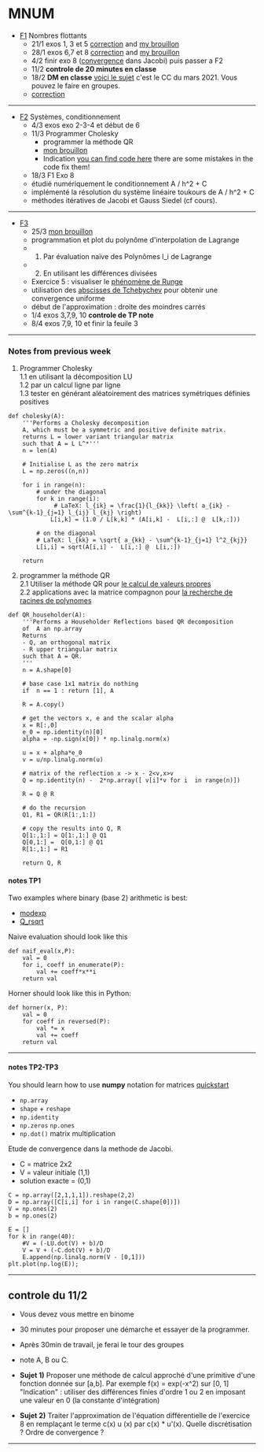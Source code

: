 # MNUM



- [F1](./METH_NUM/1_feuille_flottant.pdf) Nombres flottants
	- 21/1 exos 1, 3 et 5  [correction](./METH_NUM/TP_1_corr.pdf) and [my brouillon](./METH_NUM/TP1.ipynb)
	- 28/1 exos 6,7 et 8 [correction](./METH_NUM/1_feuille_flottant_corrigé.pdf) and [my brouillon](./METH_NUM/f1exo8.html)
	- 4/2 finir exo 8 ([convergence](https://www.maa.org/press/periodicals/loci/joma/iterative-methods-for-solving-iaxi-ibi-analysis-of-jacobi-and-gauss-seidel-methods) dans Jacobi) puis passer a F2
	- 11/2 **controle de 20 minutes en classe**
	- 18/2 **DM en classe** [voici le sujet](./METH_NUM/cc1_2021_print.pdf) c'est le CC du mars 2021. Vous pouvez le faire en groupes.
	- [correction](./METH_NUM/cc1_2021_corr.pdf)

---

- [F2](./METH_NUM/2_feuille_condition.pdf) Systèmes, conditionnement
	- 4/3 exos exo 2-3-4 et début de 6
	- 11/3 Programmer Cholesky
		- programmer la méthode QR 
		- [mon 	brouillon](./METH_NUM/QR_etc.html)
		- Indication [you can find code here](https://www.quantstart.com/articles/QR-Decomposition-with-Python-and-NumPy/) there are some mistakes in the code fix them!
	- 18/3 F1 Exo 8 
	* étudié numériquement le conditionnement A / h^2 + C 
	* implémenté la résolution du système linéaire toukours de A / h^2 + C 
	* méthodes itératives de Jacobi et Gauss Siedel (cf cours).

---

- [F3](./METH_NUM/3_feuille_interp.pdf)
	- 25/3 [mon brouillon](./METH_NUM/Lagrange.html)
	* programmation et plot du polynôme d'interpolation de Lagrange
	* 1) Par évaluation naïve des Polynômes l_i de Lagrange
	* 2) En utilisant les différences divisées
	* Exercice 5 : visualiser le [phénomène de Runge](https://en.wikipedia.org/wiki/Runge%27s_phenomenon)
	* utilisation des [abscisses de Tchebychev](https://en.wikipedia.org/wiki/Chebyshev_nodes) pour obtenir une convergence uniforme
	* début de l'approximation : droite des moindres carrés
	- 1/4 exos 3,7,9, 10 **controle de TP note**
	- 8/4 exos 7,9, 10 et finir la feuile 3

---

### Notes from previous week

1) Programmer Cholesky <br>
   1.1 en utilisant la décomposition LU <br>
   1.2 par un calcul ligne par ligne <br>
   1.3 tester en générant aléatoirement des matrices symétriques définies positives <br>

```
def cholesky(A):
    '''Performs a Cholesky decomposition 
    A, which must be a symmetric and positive definite matrix. 
    returns L = lower variant triangular matrix
    such that A = L L^*'''
    n = len(A)

    # Initialise L as the zero matrix
    L = np.zeros((n,n))

    for i in range(n):
        # under the diagonal
        for k in range(i):
             # LaTeX: l_{ik} = \frac{1}{l_{kk}} \left( a_{ik} - \sum^{k-1}_{j=1} l_{ij} l_{kj} \right)
            L[i,k] = (1.0 / L[k,k] * (A[i,k] -  L[i,:] @  L[k,:]))
        
        # on the diagonal
        # LaTeX: l_{kk} = \sqrt{ a_{kk} - \sum^{k-1}_{j=1} l^2_{kj}}
        L[i,i] = sqrt(A[i,i] -  L[i,:] @  L[i,:])

    return 
```

2) programmer la méthode QR  <br>
   2.1 Utiliser la méthode QR pour [le calcul de valeurs propres](https://www.andreinc.net/2021/01/25/computing-eigenvalues-and-eigenvectors-using-qr-decomposition#:~:text=Even%20if%20it's%20not%20very,Q%20is%20an%20orthonormal%20matrix.) <br>
   2.2 applications avec la matrice compagnon pour [la recherche de racines de polynomes](https://www.math.utah.edu/~gustafso/s2016/2270/labs/lab7-polyroot-qrmethod.pdf) <br>

```
def QR_householder(A):
    '''Performs a Householder Reflections based QR decomposition 
    of  A an np.array
    Returns 
    - Q, an orthogonal matrix
    - R upper triangular matrix 
    such that A = QR.
    '''
    n = A.shape[0]
    
    # base case 1x1 matrix do nothing
    if  n == 1 : return [1], A
    
    R = A.copy()
  
    # get the vectors x, e and the scalar alpha
    x = R[:,0]
    e_0 = np.identity(n)[0]
    alpha = -np.sign(x[0]) * np.linalg.norm(x)

    u = x + alpha*e_0
    v = u/np.linalg.norm(u)

    # matrix of the reflection x -> x - 2<v,x>v
    Q = np.identity(n) -  2*np.array([ v[i]*v for i  in range(n)]) 
    
    R = Q @ R
    
    # do the recursion
    Q1, R1 = QR(R[1:,1:])
    
    # copy the results into Q, R
    Q[1:,1:] = Q[1:,1:] @ Q1
    Q[0,1:] =  Q[0,1:] @ Q1
    R[1:,1:] = R1   

    return Q, R    
```

#### notes TP1

Two examples where binary (base 2) arithmetic is best:
- [modexp](https://github.com/secworks/modexp/blob/master/src/model/python/modexp.py)
- [Q_rsqrt](https://en.wikipedia.org/wiki/Fast_inverse_square_root)

Naive evaluation should look like this

```
def naif_eval(x,P):
    val = 0
    for i, coeff in enumerate(P):
        val += coeff*x**i
    return val 
```

Horner should look like this in Python:
```
def horner(x, P):
    val = 0
    for coeff in reversed(P):
        val *= x
        val += coeff
    return val
```
---

#### notes TP2-TP3

You should learn how to use **numpy** notation for matrices
[quickstart](https://numpy.org/doc/stable/user/quickstart.html)

- ```np.array```
- ```shape``` + ```reshape```
- ```np.identity```
- ```np.zeros``` ```np.ones```
- ```np.dot()``` matrix multiplication

Etude de convergence dans la methode de Jacobi.
- C = matrice 2x2 
- V = valeur initiale (1,1)
- solution exacte = (0,1)

```
C = np.array([2,1,1,1]).reshape(2,2)
D = np.array([C[i,i] for i in range(C.shape[0])])
V = np.ones(2)
b = np.ones(2)

E = []
for k in range(40):
    #V = (-LU.dot(V) + b)/D
    V = V + (-C.dot(V) + b)/D
    E.append(np.linalg.norm(V - [0,1]))
plt.plot(np.log(E));
```
---
## controle du 11/2

- Vous devez vous mettre en binome 
- 30 minutes pour proposer une démarche et essayer de la programmer.
- Après 30min de travail, je ferai le tour des groupes 
- note A, B ou C. 

- **Sujet 1)** Proposer une méthode de calcul approché d'une primitive d'une fonction donnée sur [a,b]. Par exemple f(x) = exp(-x^2) sur [0, 1]
"Indication" : utiliser des différences finies d'ordre 1 ou 2 en imposant une valeur en 0 (la constante d'intégration)
- **Sujet 2)** Traiter l'approximation de l'équation différentielle de l'exercice 8 en remplaçant le terme c(x) u (x) par c(x) * u'(x). Quelle discrétisation ? Ordre de convergence ?


---


